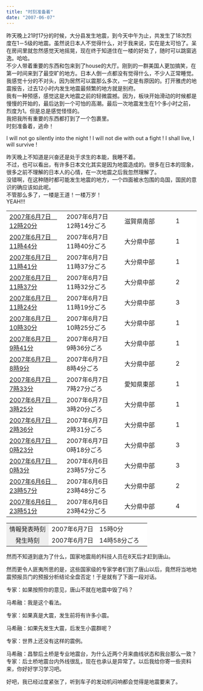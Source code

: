 ```yaml
---
title: "时刻准备着"
date: "2007-06-07"
---
```


昨天晚上21时17分的时候，大分县发生地震，到今天中午为止，共发生了18次烈度在1－5级的地震。虽然说日本人不觉得什么，对于我来说，实在是太可怕了。呆在房间里就忽然感觉天地摇晃，现在终于知道住在一楼的好处了，随时可以跳窗逃逸。哈哈。  
不少人带着重要的东西和包来到了house的大厅。刚到的一群美国人更加搞笑，在第一时间来到了最空旷的地方。日本人倒一点都没有觉得什么，不少人正常睡觉。我感觉十分的不对头，因为居然可以震那么多次，一定是有原因的。打开雅虎的地震报告，过去12小时内发生地震最频繁的地方就是别府。  
我有一种预感，感觉这是大地震之前的轻微震撼。因为，板块开始滑动的时候都是慢慢的开始的，最后达到一个可怕的高潮。最后一次地震发生在1个多小时之前，烈度为1。但是总是感觉怪怪的。  
我把我所有重要的东西都打到了一个包裹里。  
时刻准备着，逃命！  
  
I will not go silently into the night ! I will not die with out a fight ! I shall live, I will survive !  
  
昨天晚上不知道是兴奋还是处于求生的本能，我睡不着。  
不过，也可以看出，有许多日本文化其实是因为地震造成的。很多在日本的现象，很多之前不理解的日本人的心情，在一次地震之后我忽然理解了。  
没错啊，在这种随时都可能发生地震的地方，一个四面被水包围的岛国，国民的意识的确应该如此呢。  
不管那么多了，一楼是王道！一楼万岁！  
YEAH!!!  

<table border="0" cellpadding="2" cellspacing="1" width="100%"><tbody><tr valign="middle"><td bgcolor="#ffffff" width="30%"><a href="http://typhoon.yahoo.co.jp/weather/jp/earthquake/2007-06-07-12-14.html">2007年6月7日　12時20分</a></td><td bgcolor="#ffffff" width="30%">2007年6月7日　12時14分ごろ</td><td align="center" bgcolor="#ffffff" width="20%">滋賀県南部</td><td align="center" bgcolor="#ffffff" width="20%">1<div></div></td></tr><tr valign="middle"><td bgcolor="#ffffff" width="30%"><a href="http://typhoon.yahoo.co.jp/weather/jp/earthquake/2007-06-07-11-40.html">2007年6月7日　11時44分</a></td><td bgcolor="#ffffff" width="30%">2007年6月7日　11時40分ごろ</td><td align="center" bgcolor="#ffffff" width="20%">大分県中部</td><td align="center" bgcolor="#ffffff" width="20%">1<div></div></td></tr><tr valign="middle"><td bgcolor="#ffffff" width="30%"><a href="http://typhoon.yahoo.co.jp/weather/jp/earthquake/2007-06-07-11-37.html">2007年6月7日　11時41分</a></td><td bgcolor="#ffffff" width="30%">2007年6月7日　11時37分ごろ</td><td align="center" bgcolor="#ffffff" width="20%">大分県中部</td><td align="center" bgcolor="#ffffff" width="20%">1<div></div></td></tr><tr valign="middle"><td bgcolor="#ffffff" width="30%"><a href="http://typhoon.yahoo.co.jp/weather/jp/earthquake/2007-06-07-11-32.html">2007年6月7日　11時37分</a></td><td bgcolor="#ffffff" width="30%">2007年6月7日　11時32分ごろ</td><td align="center" bgcolor="#ffffff" width="20%">大分県中部</td><td align="center" bgcolor="#ffffff" width="20%">2<div></div></td></tr><tr valign="middle"><td bgcolor="#ffffff" width="30%"><a href="http://typhoon.yahoo.co.jp/weather/jp/earthquake/2007-06-07-11-19.html">2007年6月7日　11時24分</a></td><td bgcolor="#ffffff" width="30%">2007年6月7日　11時19分ごろ</td><td align="center" bgcolor="#ffffff" width="20%">大分県中部</td><td align="center" bgcolor="#ffffff" width="20%">3<div></div></td></tr><tr valign="middle"><td bgcolor="#ffffff" width="30%"><a href="http://typhoon.yahoo.co.jp/weather/jp/earthquake/2007-06-07-10-25.html">2007年6月7日　10時30分</a></td><td bgcolor="#ffffff" width="30%">2007年6月7日　10時25分ごろ</td><td align="center" bgcolor="#ffffff" width="20%">大分県中部</td><td align="center" bgcolor="#ffffff" width="20%">1<div></div></td></tr><tr valign="middle"><td bgcolor="#ffffff" width="30%"><a href="http://typhoon.yahoo.co.jp/weather/jp/earthquake/2007-06-07-09-36.html">2007年6月7日　9時41分</a></td><td bgcolor="#ffffff" width="30%">2007年6月7日　9時36分ごろ</td><td align="center" bgcolor="#ffffff" width="20%">大分県中部</td><td align="center" bgcolor="#ffffff" width="20%">1<div></div></td></tr><tr valign="middle"><td bgcolor="#ffffff" width="30%"><a href="http://typhoon.yahoo.co.jp/weather/jp/earthquake/2007-06-07-08-04.html">2007年6月7日　8時9分</a></td><td bgcolor="#ffffff" width="30%">2007年6月7日　8時4分ごろ</td><td align="center" bgcolor="#ffffff" width="20%">大分県中部</td><td align="center" bgcolor="#ffffff" width="20%">2<div></div></td></tr><tr valign="middle"><td bgcolor="#ffffff" width="30%"><a href="http://typhoon.yahoo.co.jp/weather/jp/earthquake/2007-06-07-07-27.html">2007年6月7日　7時33分</a></td><td bgcolor="#ffffff" width="30%">2007年6月7日　7時27分ごろ</td><td align="center" bgcolor="#ffffff" width="20%">愛知県東部</td><td align="center" bgcolor="#ffffff" width="20%">1<div></div></td></tr><tr valign="middle"><td bgcolor="#ffffff" width="30%"><a href="http://typhoon.yahoo.co.jp/weather/jp/earthquake/2007-06-07-03-20.html">2007年6月7日　3時25分</a></td><td bgcolor="#ffffff" width="30%">2007年6月7日　3時20分ごろ</td><td align="center" bgcolor="#ffffff" width="20%">大分県中部</td><td align="center" bgcolor="#ffffff" width="20%">1<div></div></td></tr><tr valign="middle"><td bgcolor="#ffffff" width="30%"><a href="http://typhoon.yahoo.co.jp/weather/jp/earthquake/2007-06-07-02-31.html">2007年6月7日　2時36分</a></td><td bgcolor="#ffffff" width="30%">2007年6月7日　2時31分ごろ</td><td align="center" bgcolor="#ffffff" width="20%">大分県中部</td><td align="center" bgcolor="#ffffff" width="20%">1<div></div></td></tr><tr valign="middle"><td bgcolor="#ffffff" width="30%"><a href="http://typhoon.yahoo.co.jp/weather/jp/earthquake/2007-06-07-00-18.html">2007年6月7日　0時23分</a></td><td bgcolor="#ffffff" width="30%">2007年6月7日　0時18分ごろ</td><td align="center" bgcolor="#ffffff" width="20%">大分県中部</td><td align="center" bgcolor="#ffffff" width="20%">3<div></div></td></tr><tr valign="middle"><td bgcolor="#ffffff" width="30%"><a href="http://typhoon.yahoo.co.jp/weather/jp/earthquake/2007-06-06-23-57.html">2007年6月7日　0時3分</a></td><td bgcolor="#ffffff" width="30%">2007年6月6日　23時57分ごろ</td><td align="center" bgcolor="#ffffff" width="20%">大分県中部</td><td align="center" bgcolor="#ffffff" width="20%">3<div></div></td></tr><tr valign="middle"><td bgcolor="#ffffff" width="30%"><a href="http://typhoon.yahoo.co.jp/weather/jp/earthquake/2007-06-06-23-48.html">2007年6月6日　23時57分</a></td><td bgcolor="#ffffff" width="30%">2007年6月6日　23時48分ごろ</td><td align="center" bgcolor="#ffffff" width="20%">大分県中部</td><td align="center" bgcolor="#ffffff" width="20%">2<div></div></td></tr><tr valign="middle"><td bgcolor="#ffffff" width="30%"><a href="http://typhoon.yahoo.co.jp/weather/jp/earthquake/2007-06-06-23-42.html">2007年6月6日　23時51分</a></td><td bgcolor="#ffffff" width="30%">2007年6月6日　23時42分ごろ</td><td align="center" bgcolor="#ffffff" width="20%">大分県中部</td><td align="center" bgcolor="#ffffff" width="20%">4<br></td></tr></tbody></table>

  

<table border="0" cellpadding="2" cellspacing="1" width="100%"><tbody><tr valign="middle"><td align="center" bgcolor="#eeeeee" width="30%">情報発表時刻</td><td bgcolor="#ffffff" width="70%">2007年6月7日　15時0分<div></div></td></tr><tr valign="middle"><td align="center" bgcolor="#eeeeee" width="30%">発生時刻</td><td bgcolor="#ffffff" width="70%">2007年6月7日　14時58分ごろ</td></tr></tbody></table>

  

然而不知道到底为了什么，国家地震局的科技人员在8天后才赶到唐山。

然而更令人匪夷所思的是，这些国家级的专家学者们到了唐山以后，竟然将当地地震预报员门的预报分析结论全盘否定！于是就有了下面一段对话。

专家：如果按照你的意见，唐山不就在地震中毁了吗？

马希融：我是这个看法。

专家：如果真是大震，发生前将有许多小震。

马希融：如果先发生大震，后发生小震群呢？

专家：世界上还没有这样的震例。

马希融：昌黎后土桥是专业地震台，为什么近两个月来曲线状态和我台那么一致？ 专家：后土桥地震台内外线很乱，现在也承认是异常了。以后我给你寄一些资料来，你好好学习学习吧。  
  
好吧，我已经过度紧张了，听到车子的发动机闷响都会觉得是地震要来了。
